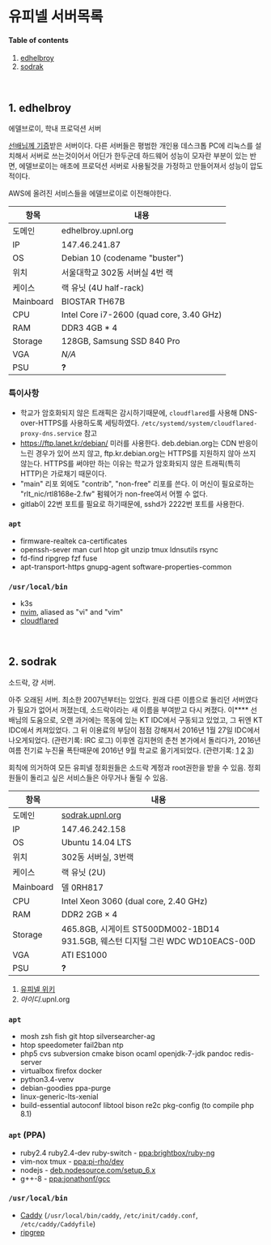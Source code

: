 유피넬 서버목록
========
#### Table of contents
1. [edhelbroy](#1-edhelbroy)
2. [sodrak](#2-sodrak)

<br>

## 1. edhelbroy
에델브로이, 학내 프로덕션 서버

[선배님께 기증](https://www.snucse.org/413785)받은 서버이다. 다른 서버들은
평범한 개인용 데스크톱 PC에 리눅스를 설치해서 서버로 쓰는것이어서 어딘가
한두군데 하드웨어 성능이 모자란 부분이 있는 반면, 에델브로이는 애초에 프로덕션
서버로 사용될것을 가정하고 만들어져서 성능이 압도적이다.

AWS에 올려진 서비스들을 에델브로이로 이전해야한다.

항목 | 내용
---|---
도메인 | edhelbroy.upnl.org
IP | 147.46.241.87
OS | Debian 10 (codename "buster")
위치 | 서울대학교 302동 서버실 4번 랙
케이스 | 랙 유닛 (4U half-rack)
Mainboard | BIOSTAR TH67B
CPU | Intel Core i7-2600 (quad core, 3.40 GHz)
RAM | DDR3 4GB * 4
Storage | 128GB, Samsung SSD 840 Pro
VGA | *N/A*
PSU | **?**

### 특이사항
- 학교가 암호화되지 않은 트래픽은 감시하기때문에, `cloudflared`를 사용해
  DNS-over-HTTPS를 사용하도록 세팅하였다.
  `/etc/systemd/system/cloudflared-proxy-dns.service` 참고
- <https://ftp.lanet.kr/debian/> 미러를 사용한다. deb.debian.org는 CDN 반응이
  느린 경우가 있어 쓰지 않고, ftp.kr.debian.org는 HTTPS를 지원하지 않아 쓰지
  않는다. HTTPS를 써야만 하는 이유는 학교가 암호화되지 않은 트래픽(특히 HTTP)은
  가로채기 때문이다.
- "main" 리포 외에도 "contrib", "non-free" 리포를 쓴다. 이 머신이 필요로하는
  "rlt_nic/rtl8168e-2.fw" 펌웨어가 non-free여서 어쩔 수 없다.
- gitlab이 22번 포트를 필요로 하기때문에, sshd가 2222번 포트를 사용한다.

### `apt`
- firmware-realtek ca-certificates
- openssh-sever man curl htop git unzip tmux ldnsutils rsync
- fd-find ripgrep fzf fuse
- apt-transport-https gnupg-agent software-properties-common

### `/usr/local/bin`
- k3s
- [nvim](https://github.com/neovim/neovim/releases/tag/v0.4.4), aliased as "vi" and "vim"
- [cloudflared](https://developers.cloudflare.com/cloudflare-one/connections/connect-apps/install-and-setup/installation)

&nbsp;

## 2. sodrak
소드락, 걍 서버.

아주 오래된 서버. 최소한 2007년부터는 있었다. 원래 다른 이름으로 돌리던
서버였다가 필요가 없어서 꺼졌는데, 소드락이라는 새 이름을 부여받고 다시 켜졌다.
이**** 선배님의 도움으로, 오랜 과거에는 목동에 있는 KT IDC에서 구동되고 있었고,
그 뒤엔 KT IDC에서 켜져있었다. 그 뒤
이용료의 부담이 점점 강해져서 2016년 1월 27일 IDC에서 나오게되었다. (관련기록:
IRC 로그) 이후엔 김지현의 춘천 본가에서 돌리다가, 2016년 여름 전기료 누진율
폭탄때문에 2016년 9월 학교로 옮기게되었다. (관련기록: [1] [2] [3])

[1]: https://twitter.com/simnalamburt/status/777050904016986113
[2]: https://twitter.com/simnalamburt/status/777507395631132673
[3]: https://twitter.com/simnalamburt/status/777509134035918849

회칙에 의거하여 모든 유피넬 정회원들은 소드락 계정과 root권한을 받을 수 있음.
정회원들이 돌리고 싶은 서비스들은 아무거나 돌릴 수 있음.

항목 | 내용
---|---
도메인 | [sodrak.upnl.org](https://sodrak.upnl.org/)
IP | 147.46.242.158
OS | Ubuntu 14.04 LTS
위치 | 302동 서버실, 3번랙
케이스 | 랙 유닛 (2U)
Mainboard | 델 0RH817
CPU | Intel Xeon 3060 (dual core, 2.40 GHz)
RAM | DDR2 2GB × 4
Storage | 465.8GB, 시게이트 ST500DM002-1BD14<br>931.5GB, 웨스턴 디지털 그린 WDC WD10EACS-00D
VGA | ATI ES1000
PSU | **?**

1.  [유피넬 위키](https://wiki.upnl.org)
1.  *아이디*.upnl.org

### `apt`
- mosh zsh fish git htop silversearcher-ag
- htop speedometer fail2ban ntp
- php5 cvs subversion cmake bison ocaml openjdk-7-jdk pandoc redis-server
- virtualbox firefox docker
- python3.4-venv
- debian-goodies ppa-purge
- linux-generic-lts-xenial
- build-essential autoconf libtool bison re2c pkg-config (to compile php 8.1)

### `apt` (PPA)
- ruby2.4 ruby2.4-dev ruby-switch - [ppa:brightbox/ruby-ng](https://launchpad.net/~brightbox/+archive/ubuntu/ruby-ng)
- vim-nox tmux                    - [ppa:pi-rho/dev](https://launchpad.net/~pi-rho/+archive/ubuntu/dev)
- nodejs                          - [deb.nodesource.com/setup_6.x](https://nodejs.org/en/download/package-manager/#debian-and-ubuntu-based-linux-distributions)
- g++-8                           - [ppa:jonathonf/gcc](https://launchpad.net/~jonathonf/+archive/ubuntu/gcc)

### `/usr/local/bin`
- [Caddy](https://caddyserver.com) (`/usr/local/bin/caddy`, `/etc/init/caddy.conf`, `/etc/caddy/Caddyfile`)
- [ripgrep](https://github.com/BurntSushi/ripgrep/releases)
